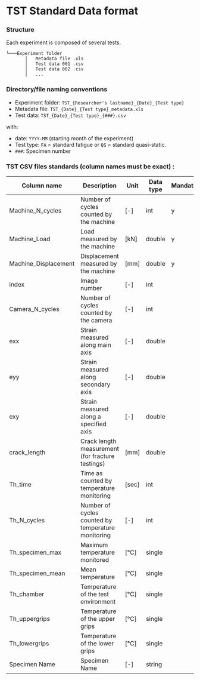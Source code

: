 # TST Standard Data format

### Structure

Each experiment is composed of several tests.
```
└───Experiment folder
	   │   Metadata file .xls
	   │   Test data 001 .csv
	   │   Test data 002 .csv
	   │   ...

```


### Directory/file naming conventions

* Experiment folder:  `TST_{Researcher's lastname}_{Date}_{Test type}`
* Metadata file: `TST_{Date}_{Test type}_metadata.xls`
* Test data: `TST_{Date}_{Test type}_{###}.csv`

with:

* date: `YYYY-MM` (starting month of the experiment)
* Test type: `FA` = standard fatigue or `QS` = standard quasi-static.
* `###`: Specimen number



### TST CSV files standards (column names must be exact) :


| Column name          | Description                                        | Unit  | Data type | Mandatory  |
|----------------------|----------------------------------------------------|-------|-----------|---|
| Machine\_N_cycles     | Number of cycles counted by the machine            | [-]   | int       | y  |
| Machine_Load         | Load measured by the machine                       | [kN] | double    |  y |
| Machine_Displacement | Displacement measured by the machine               | [mm]   | double    |  y |
| index            | Image number                                       | [-]   | int       |   |
| Camera\_N_cycles         | Number of cycles counted by the camera             | [-]   | int       |   |
| exx              | Strain measured along main axis              | [-]  | double    |   |
| eyy              | Strain measured along secondary axis         | [-]  | double    |   |
| exy              | Strain measured along a specified axis       | [-]  | double    |   |
| crack_length     | Crack length measurement (for fracture testings)   | [mm]  | double    |   |
| Th_time              | Time as counted by temperature monitoring          | [sec] | int       |   |
| Th\_N_cycles          | Number of cycles counted by temperature monitoring | [-]   | int       |   |
| Th\_specimen_max      | Maximum temperature monitored                      | [°C]  | single    |   |
| Th\_specimen_mean     | Mean temperature                                   | [°C]  | single    |   |
| Th_chamber           | Temperature of the test environment                | [°C]  | single    |   |
| Th_uppergrips        | Temperature of the upper grips                     | [°C]  | single    |   |
| Th_lowergrips        | Temperature of the lower grips                     | [°C]  | single    |   |
| Specimen Name        | Specimen Name                    | [-]  | string    |   |
